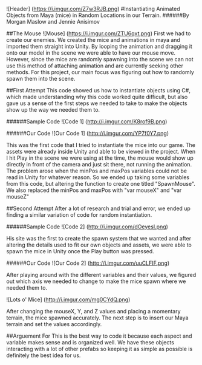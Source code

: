 ![Header]
(https://i.imgur.com/Z7w3RJB.png)
#Instantiating Animated Objects from Maya (mice) in Random Locations in our Terrain.
######By Morgan Maslow and Jennie Anisimov

##The Mouse
![Mouse]
(https://i.imgur.com/ZTU6qxt.png)
First we had to create our enemies. We created the mice and animations in maya and imported them straight into Unity. By looping the animation and dragging it onto our model in the scene we were able to have our mouse move. However, since the mice are randomly spawning into the scene we can not use this method of attaching animation and are currently seeking other methods. For this project, our main focus was figuring out how to randomly spawn them into the scene. 

##First Attempt
This code showed us how to instantiate objects using C#, which made understanding why this code worked quite difficult, but also gave us a sense of the first steps we needed to take to make the objects show up the way we needed them to.

######Sample Code
![Code 1]
(http://i.imgur.com/K8rof9B.png)

######Our Code
![Our Code 1]
(http://i.imgur.com/YP7f0Y7.png)

This was the first code that I tried to instantiate the mice into our game. The assets were already inside Unity and able to be viewed in the project. When I hit Play in the scene we were using at the time, the mouse would show up directly in front of the camera and just sit there, not running the animation. The problem arose when the minPos and maxPos variables could not be read in Unity for whatever reason. So we ended up taking some variables from this code, but altering the function to create one titled "SpawnMouse". We also replaced the minPos and maxPos with "var mouseX" and "var mouseZ"

##Second Attempt
After a lot of research and trial and error, we ended up finding a similar variation of code for random instantiation.

######Sample Code
![Code 2]
(http://i.imgur.com/dOeyesI.png)

His site was the first to create the spawn system that we wanted and after altering the details used to fit our own objects and assets, we were able to spawn the mice in Unity once the Play button was pressed. 

######Our Code
![Our Code 2]
(http://i.imgur.com/uuCLFIF.png)

After playing around with the different variables and their values, we figured out which axis we needed to change to make the mice spawn where we needed them to. 

![Lots o' Mice]
(http://i.imgur.com/mg0CYdQ.png)


After changing the mouseX, Y, and Z values and placing a momentary terrain, the mice spawned accurately. The next step is to insert our Maya terrain and set the values accordingly.

##Arguement For
This is the best way to code it because each aspect and variable makes sense and is organized well. We have these objects interacting with a lot of other prefabs so keeping it as simple as possible is definitely the best idea for us.
